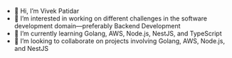 - 👋 Hi, I’m Vivek Patidar
- 👀 I’m interested in working on different challenges in the software development domain—preferably Backend Development
- 🌱 I’m currently learning Golang, AWS, Node.js, NestJS, and TypeScript
- 💞️ I’m looking to collaborate on projects involving Golang, AWS, Node.js, and NestJS
